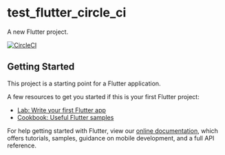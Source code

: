 
# test_flutter_circle_ci

A new Flutter project.

[![CircleCI](https://circleci.com/gh/Mickelle/testGithub/tree/flutter-circleci.svg?style=svg)](https://circleci.com/gh/Mickelle/testGithub/tree/flutter-circleci)

## Getting Started

This project is a starting point for a Flutter application.

A few resources to get you started if this is your first Flutter project:

- [Lab: Write your first Flutter app](https://flutter.dev/docs/get-started/codelab)
- [Cookbook: Useful Flutter samples](https://flutter.dev/docs/cookbook)

For help getting started with Flutter, view our
[online documentation](https://flutter.dev/docs), which offers tutorials,
samples, guidance on mobile development, and a full API reference.
